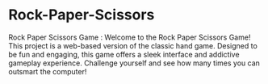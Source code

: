 # Rock-Paper-Scissors
Rock Paper Scissors Game : Welcome to the Rock Paper Scissors Game! This project is a web-based version of the classic hand game. Designed to be fun and engaging, this game offers a sleek interface and addictive gameplay experience. Challenge yourself and see how many times you can outsmart the computer!
